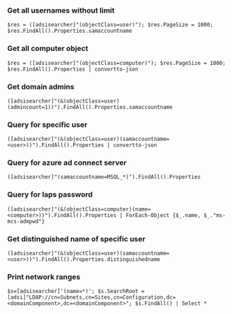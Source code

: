 ### Get all usernames without limit 
```
$res = ([adsisearcher]"(objectClass=user)"); $res.PageSize = 1000; $res.FindAll().Properties.samaccountname
```

### Get all computer object 
```
$res = ([adsisearcher]"(objectClass=computer)"); $res.PageSize = 1000; $res.FindAll().Properties | convertto-json
```

### Get domain admins
```
([adsisearcher]"(&(objectClass=user)(admincount=1))").FindAll().Properties.samaccountname
```

### Query for specific user
```
([adsisearcher]"(&(objectClass=user)(samaccountname=<user>))").FindAll().Properties | convertto-json
```

### Query for azure ad connect server
```
([adsisearcher]"(samaccountname=MSQL_*)").FindAll().Properties
```

### Query for laps password
```
([adsisearcher]"(&(objectClass=computer)(name=<computer>))").FindAll().Properties | ForEach-Object {$_.name, $_."ms-mcs-admpwd"}
```

### Get distinguished name of specific user
```
([adsisearcher]"(&(objectClass=user)(samaccountname=<user>))").FindAll().Properties.distinguishedname
```

### Print network ranges
```
$s=[adsisearcher]'(name=*)'; $s.SearchRoot = [adsi]"LDAP://cn=Subnets,cn=Sites,cn=Configuration,dc=<domainComponent>,dc=<domainComponent>"; $s.FindAll() | Select *
```

